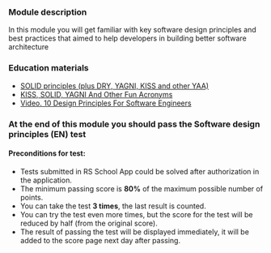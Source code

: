 ### Module description
In this module you will get familiar with key software design principles and best practices that aimed to help developers in building better software architecture

### Education materials
* [SOLID principles (plus DRY, YAGNI, KISS and other YAA)](https://siderite.dev/blog/solid-principles-plus-dry-yagni-kiss.html/)
* [KISS, SOLID, YAGNI And Other Fun Acronyms](https://blog.bitsrc.io/kiss-solid-yagni-and-other-fun-acronyms-b5d207530335)
* [Video. 10 Design Principles For Software Engineers](https://www.youtube.com/watch?v=XQzEo1qag4A)

### At the end of this module you should pass the **Software design principles (EN)** test

#### Preconditions for test:

- Tests submitted in RS School App could be solved after authorization in the application.
- The minimum passing score is **80%** of the maximum possible number of points.
- You can take the test **3 times**, the last result is counted.
- You can try the test even more times, but the score for the test will be reduced by half (from the original score).
- The result of passing the test will be displayed immediately, it will be added to the score page next day after passing.
